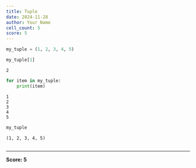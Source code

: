 ```yaml
---
title: Tuple
date: 2024-11-28
author: Your Name
cell_count: 5
score: 5
---
```


```python
my_tuple = (1, 2, 3, 4, 5)
```


```python
my_tuple[1]
```




    2




```python
for item in my_tuple:
    print(item)
```

    1
    2
    3
    4
    5



```python
my_tuple
```




    (1, 2, 3, 4, 5)




```python

```


---
**Score: 5**
